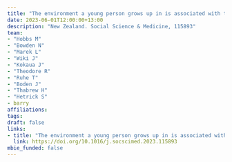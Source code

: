 ```yaml
---
title: "The environment a young person grows up in is associated with their mental health: A nationwide geospatial study using the integrated data infrastructure,"
date: 2023-06-01T12:00:00+13:00
description: "New Zealand. Social Science & Medicine, 115893"
team:
- "Hobbs M"
- "Bowden N"
- "Marek L"
- "Wiki J"
- "Kokaua J"
- "Theodore R"
- "Ruhe T"
- "Boden J"
- "Thabrew H"
- "Hetrick S"
- barry
affiliations:
tags:
draft: false
links:
- title: "The environment a young person grows up in is associated with their mental health: A nationwide geospatial study using the integrated data infrastructure,"
  link: https://doi.org/10.1016/j.socscimed.2023.115893
mbie_funded: false
---
```

